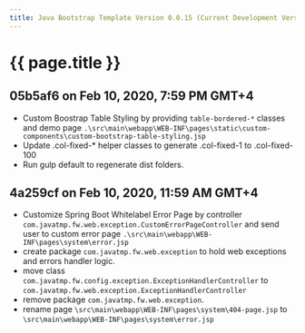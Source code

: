 ```yaml
---
title: Java Bootstrap Template Version 0.0.15 (Current Development Version)
---
```

# {{ page.title }}

## 05b5af6 on Feb 10, 2020, 7:59 PM GMT+4
- Custom Boostrap Table Styling by providing `table-bordered-*` classes and demo page
`.\src\main\webapp\WEB-INF\pages\static\custom-components\custom-bootstrap-table-styling.jsp`
- Update .col-fixed-* helper classes to generate .col-fixed-1 to .col-fixed-100
- Run gulp default to regenerate dist folders.

## 4a259cf on Feb 10, 2020, 11:59 AM GMT+4
- Customize Spring Boot Whitelabel Error Page by controller `com.javatmp.fw.web.exception.CustomErrorPageController`
and send user to custom error page `.\src\main\webapp\WEB-INF\pages\system\error.jsp`
- create package `com.javatmp.fw.web.exception` to hold web exceptions and errors handler logic.
- move class `com.javatmp.fw.config.exception.ExceptionHandlerController` to `com.javatmp.fw.web.exception.ExceptionHandlerController`
- remove package `com.javatmp.fw.web.exception`.
- rename page `\src\main\webapp\WEB-INF\pages\system\404-page.jsp` to `\src\main\webapp\WEB-INF\pages\system\error.jsp`
